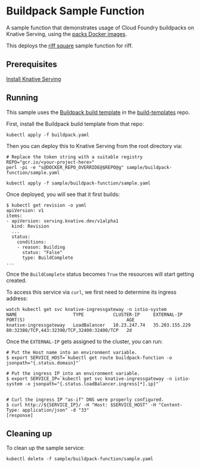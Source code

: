 # Buildpack Sample Function

A sample function that demonstrates usage of Cloud Foundry buildpacks on
Knative Serving, using the [packs Docker images](https://github.com/sclevine/packs).

This deploys the [riff square](https://github.com/scothis/riff-square-buildpack)
sample function for riff.

## Prerequisites

[Install Knative Serving](https://github.com/knative/docs/blob/master/install/README.md)

## Running

This sample uses the [Buildpack build
template](https://github.com/knative/build-templates/blob/master/buildpack/buildpack.yaml)
in the [build-templates](https://github.com/knative/build-templates/) repo.

First, install the Buildpack build template from that repo:

```shell
kubectl apply -f buildpack.yaml
```

Then you can deploy this to Knative Serving from the root directory via:

```shell
# Replace the token string with a suitable registry
REPO="gcr.io/<your-project-here>"
perl -pi -e "s@DOCKER_REPO_OVERRIDE@$REPO@g" sample/buildpack-function/sample.yaml

kubectl apply -f sample/buildpack-function/sample.yaml
```

Once deployed, you will see that it first builds:

```shell
$ kubectl get revision -o yaml
apiVersion: v1
items:
- apiVersion: serving.knative.dev/v1alpha1
  kind: Revision
  ...
  status:
    conditions:
    - reason: Building
      status: "False"
      type: BuildComplete
...
```

Once the `BuildComplete` status becomes `True` the resources will start getting created.


To access this service via `curl`, we first need to determine its ingress address:
```shell
watch kubectl get svc knative-ingressgateway -n istio-system
NAME                     TYPE           CLUSTER-IP     EXTERNAL-IP      PORT(S)                                      AGE
knative-ingressgateway   LoadBalancer   10.23.247.74   35.203.155.229   80:32380/TCP,443:32390/TCP,32400:32400/TCP   2d
```

Once the `EXTERNAL-IP` gets assigned to the cluster, you can run:

```shell
# Put the Host name into an environment variable.
$ export SERVICE_HOST=`kubectl get route buildpack-function -o jsonpath="{.status.domain}"`

# Put the ingress IP into an environment variable.
$ export SERVICE_IP=`kubectl get svc knative-ingressgateway -n istio-system -o jsonpath="{.status.loadBalancer.ingress[*].ip}"`


# Curl the ingress IP "as-if" DNS were properly configured.
$ curl http://${SERVICE_IP}/ -H "Host: $SERVICE_HOST" -H "Content-Type: application/json" -d "33"
[response]
```

## Cleaning up

To clean up the sample service:

```shell
kubectl delete -f sample/buildpack-function/sample.yaml
```
